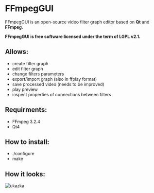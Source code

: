 # FFmpegGUI

FFmpegGUI is an open-source video filter graph editor based on **Qt** and **FFmpeg**.

**FFmpegGUI is free software licensed under the term of LGPL v2.1.**

## Allows:

- create filter graph
- edit filter graph
- change filters parameters
- export/import graph (also in ffplay format)
- save processed video (needs to be improved)
- play preview
- inspect properties of connections between filters

## Requirments:

- FFmpeg 3.2.4
- Qt4

## How to install:

- ./configure
- make

## How it looks: 

![ukazka](https://cloud.githubusercontent.com/assets/28718008/26083055/bad1bb3a-39d3-11e7-9924-ec5c3ab04481.png)
